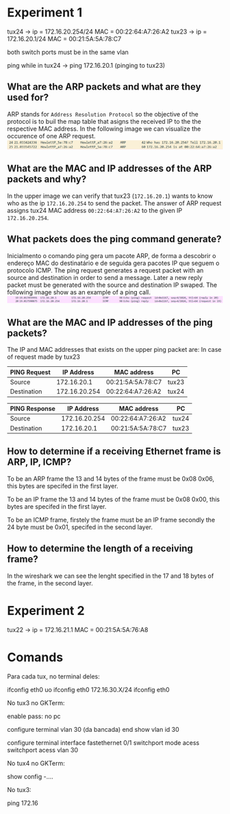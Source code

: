 # Experiment 1

tux24 -> ip = 172.16.20.254/24      MAC = 00:22:64:A7:26:A2
tux23 -> ip = 172.16.20.1/24	    MAC = 00:21:5A:5A:78:C7 

both switch ports must be in the same vlan

ping while in tux24 -> ping 172.16.20.1 (pinging to tux23)


## What are the ARP packets and what are they used for?

ARP stands for `Address Resolution Protocol` so the objective of the protocol is to buil the map table that asigns the received IP to the the respective MAC address. In the following image we can visualize the occurence of one ARP request.
![ARP-example](./img/ARP-example.png)


## What are the MAC and IP addresses of the ARP packets and why?

In the upper image we can verify that tux23 (`172.16.20.1`) wants to know who as the ip `172.16.20.254` to send the packet. The answer of ARP request assigns tux24 MAC address `00:22:64:A7:26:A2` to the given IP `172.16.20.254`. 


## What packets does the ping command generate?

Inicialmento o comando ping gera um pacote ARP, de forma a descobrir o endereço MAC do destinatário e de seguida gera pacotes IP que seguem o protocolo ICMP.
The ping request generates a request packet with an source and destination in order to send a message. Later a new reply packet must be generated with the source and destination IP swaped. The following image show as an example of a ping call.
![PING](./img/PING.png)


## What are the MAC and IP addresses of the ping packets?

The IP and MAC addresses that exists on the upper ping packet are:
In case of request made by tux23

| PING Request | IP Address | MAC address | PC |
| ---- | ---------- | ----------- | -- |
| Source | 172.16.20.1 | 00:21:5A:5A:78:C7 | tux23 |
| Destination  | 172.16.20.254 | 00:22:64:A7:26:A2 | tux24 |

| PING Response | IP Address | MAC address | PC |
| ---- | ---------- | ----------- | -- |
| Source  | 172.16.20.254 | 00:22:64:A7:26:A2 | tux24 |
| Destination | 172.16.20.1 | 00:21:5A:5A:78:C7 | tux23 |


## How to determine if a receiving Ethernet frame is ARP, IP, ICMP?

To be an ARP frame the 13 and 14 bytes of the frame must be 0x08 0x06, this bytes are specifed in the first layer.

To be an IP frame the 13 and 14 bytes of the frame must be 0x08 0x00, this bytes are specifed in the first layer.

To be an ICMP frame, firstely the frame must be an IP frame secondly the 24 byte must be 0x01, specifed in the second layer.


## How to determine the length of a receiving frame?

In the wireshark we can see the lenght specified in the 17 and 18 bytes of the frame, in the second layer.



# Experiment 2

tux22 -> ip = 172.16.21.1          MAC = 00:21:5A:5A:76:A8

# Comands

Para cada tux, no terminal deles:

ifconfig eth0 uo
ifconfig eth0 172.16.30.X/24
ifconfig eth0 


No tux3 no GKTerm: 

enable
pass: no pc

configure terminal
vlan 30 (da bancada)
end
show vlan id 30

configure terminal 
interface fastethernet 0/1
switchport mode acess 
switchport acess vlan 30


No tux4 no GKTerm: 

show config -....


No tux3: 

ping 172.16

